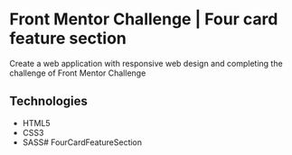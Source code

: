# Front Mentor Challenge | Four card feature section

Create a web application with responsive web design and completing the challenge of Front Mentor Challenge

## Technologies
- HTML5
- CSS3
- SASS#   F o u r C a r d F e a t u r e S e c t i o n  
 
